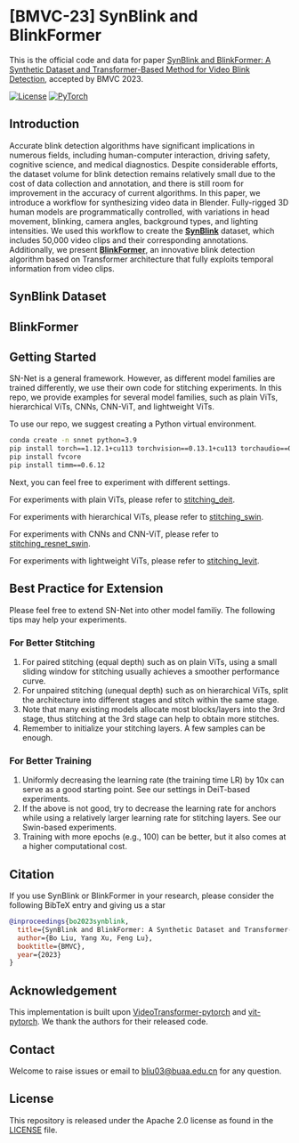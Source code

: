 # [BMVC-23] SynBlink and BlinkFormer
This is the official code and data for paper [SynBlink and BlinkFormer: A Synthetic Dataset and Transformer-Based Method for Video Blink Detection](http://phi-ai.buaa.edu.cn), accepted by BMVC 2023.

[![License](https://img.shields.io/badge/License-Apache_2.0-blue.svg)](https://opensource.org/licenses/Apache-2.0) 
<a href="https://pytorch.org/get-started/locally/"><img alt="PyTorch" src="https://img.shields.io/badge/PyTorch-ee4c2c?logo=pytorch&logoColor=white"></a>

## Introduction

Accurate blink detection algorithms have significant implications in numerous fields, including human-computer interaction, driving safety, cognitive science, and medical diagnostics. Despite considerable efforts, the dataset volume for blink detection remains relatively small due to the cost of data collection and annotation, and there is still room for improvement in the accuracy of current algorithms.
In this paper, we introduce a workflow for synthesizing video data in Blender. Fully-rigged 3D human models are programmatically controlled, with variations in head movement, blinking, camera angles, background types, and lighting intensities. We used this workflow to create the [**SynBlink**](https://github.com/desti-nation/BlinkFormer/blob/main/README.md#synBlink-dataset) dataset, which includes 50,000 video clips and their corresponding annotations. Additionally, we present [**BlinkFormer**](https://github.com/desti-nation/BlinkFormer/blob/main/README.md#blinkformer), an innovative blink detection algorithm based on Transformer architecture that fully exploits temporal information from video clips.

## SynBlink Dataset

## BlinkFormer



## Getting Started

SN-Net is a general framework. However, as different model families are trained differently, we use their own code for stitching experiments. In this repo, we provide examples for several model families, such as plain ViTs, hierarchical ViTs, CNNs, CNN-ViT, and lightweight ViTs.

To use our repo, we suggest creating a Python virtual environment.

```bash
conda create -n snnet python=3.9
pip install torch==1.12.1+cu113 torchvision==0.13.1+cu113 torchaudio==0.12.1 --extra-index-url https://download.pytorch.org/whl/cu113
pip install fvcore
pip install timm==0.6.12
```

Next, you can feel free to experiment with different settings.

For experiments with plain ViTs, please refer to [stitching_deit](./stitching_deit).

For experiments with hierarchical ViTs, please refer to [stitching_swin](./stitching_swin).

For experiments with CNNs and CNN-ViT, please refer to [stitching_resnet_swin](./stitching_resnet_swin).

For experiments with lightweight ViTs, please refer to [stitching_levit](./stitching_levit).


## Best Practice for Extension

Please feel free to extend SN-Net into other model familiy. The following tips may help your experiments.

### For Better Stitching

1. For paired stitching (equal depth) such as on plain ViTs, using a small sliding window for stitching usually achieves a smoother performance curve.
2. For unpaired stitching (unequal depth) such as on hierarchical ViTs, split the architecture into different stages and stitch within the same stage.
3. Note that many existing models allocate most blocks/layers into the 3rd stage, thus stitching at the 3rd stage can help to obtain more stitches. 
4. Remember to initialize your stitching layers. A few samples can be enough.


### For Better Training

1. Uniformly decreasing the learning rate (the training time LR) by 10x can serve as a good starting point. See our settings in DeiT-based experiments.
2. If the above is not good, try to decrease the learning rate for anchors while using a relatively larger learning rate for stitching layers. See our Swin-based experiments.
3. Training with more epochs (e.g., 100) can be better, but it also comes at a higher computational cost.


## Citation

If you use SynBlink or BlinkFormer in your research, please consider the following BibTeX entry and giving us a star

```BibTeX
@inproceedings{bo2023synblink,
  title={SynBlink and BlinkFormer: A Synthetic Dataset and Transformer-Based Method for Video Blink Detection},
  author={Bo Liu, Yang Xu, Feng Lu},
  booktitle={BMVC},
  year={2023}
}
```

## Acknowledgement

This implementation is built upon [VideoTransformer-pytorch](https://github.com/mx-mark/VideoTransformer-pytorch) and [vit-pytorch](https://github.com/lucidrains/vit-pytorch). We thank the authors for their released code.

## Contact

Welcome to raise issues or email to bliu03@buaa.edu.cn for any question.

## License

This repository is released under the Apache 2.0 license as found in the [LICENSE](https://github.com/ziplab/SN-Net/blob/main/LICENSE) file.
